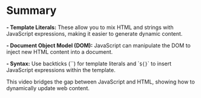 # Summary

**- Template Literals:** These allow you to mix HTML and strings with JavaScript expressions, making it easier to generate dynamic content.

**- Document Object Model (DOM):** JavaScript can manipulate the DOM to inject new HTML content into a document.

**- Syntax:** Use backticks (\`\`) for template literals and \``${}`\` to insert JavaScript expressions within the template.

This video bridges the gap between JavaScript and HTML, showing how to dynamically update web content.
